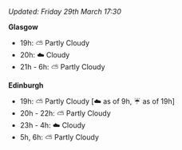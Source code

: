 *Updated: Friday 29th March 17:30*

**Glasgow**

* 19h: :partly_sunny: Partly Cloudy
* 20h: :cloud: Cloudy
* 21h - 6h: :partly_sunny: Partly Cloudy

**Edinburgh**

* 19h: :partly_sunny: Partly Cloudy [:cloud: as of 9h, :umbrella: as of 19h]
* 20h - 22h: :partly_sunny: Partly Cloudy
* 23h - 4h: :cloud: Cloudy
* 5h, 6h: :partly_sunny: Partly Cloudy
